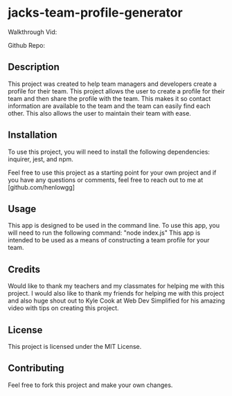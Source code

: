 # jacks-team-profile-generator

Walkthrough Vid: 

Github Repo: 

## Description

This project was created to help team managers and developers create a profile for their team. This project allows the user to create a profile for their team and then share the profile with the team. This makes it so contact information are available to the team and the team can easily find each other. This also allows the user to maintain their team with ease.

## Installation

To use this project, you will need to install the following dependencies:
inquirer, jest, and npm.

Feel free to use this project as a starting point for your own project and if you have any questions or comments, feel free to reach out to me at [github.com/henlowgg]

## Usage

This app is designed to be used in the command line. To use this app, you will need to run the following command: "node index.js"
This app is intended to be used as a means of constructing a team profile for your team.

<!-- insert screenshots -->
<!-- insert screenshots -->

## Credits

Would like to thank my teachers and my classmates for helping me with this project. I would also like to thank my friends for helping me with this project and also huge shout out to Kyle Cook at Web Dev Simplified for his amazing video with tips on creating this project.

## License

This project is licensed under the MIT License.

## Contributing

Feel free to fork this project and make your own changes. 
